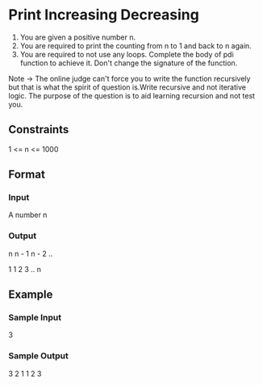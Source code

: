 # Print Increasing Decreasing

1. You are given a positive number n. 
2. You are required to print the counting from n to 1 and back to n again.
3. You are required to not use any loops. Complete the body of pdi function to achieve it. Don't change the signature of the function.

Note -> The online judge can't force you to write the function recursively but that is what the spirit of question is.Write recursive and not iterative logic. The purpose of the question is to aid learning recursion and not test you.

## Constraints
1 <= n <= 1000

## Format
### Input
A number n

### Output
n
n - 1
n - 2
.. 

1
1
2
3
.. n

## Example
### Sample Input
3

### Sample Output
3
2
1
1
2
3
